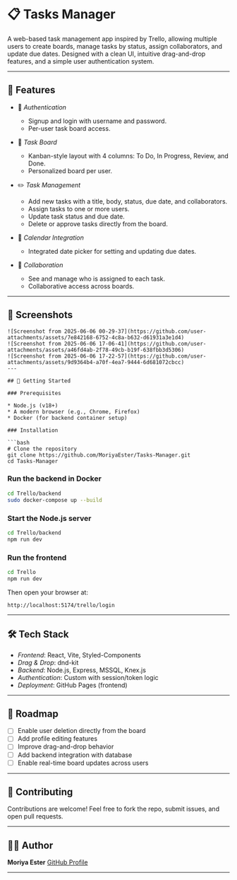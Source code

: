 # 📋 Tasks Manager

A web-based task management app inspired by Trello, allowing multiple users to create boards, manage tasks by status, assign collaborators, and update due dates. Designed with a clean UI, intuitive drag-and-drop features, and a simple user authentication system.

---

## 🧠 Features

* 🔐 *Authentication*

  * Signup and login with username and password.
  * Per-user task board access.

* 📂 *Task Board*

  * Kanban-style layout with 4 columns: To Do, In Progress, Review, and Done.
  * Personalized board per user.

* ✏️ *Task Management*

  * Add new tasks with a title, body, status, due date, and collaborators.
  * Assign tasks to one or more users.
  * Update task status and due date.
  * Delete or approve tasks directly from the board.

* 📅 *Calendar Integration*

  * Integrated date picker for setting and updating due dates.

* 👯 *Collaboration*

  * See and manage who is assigned to each task.
  * Collaborative access across boards.

---

## 📸 Screenshots

```
![Screenshot from 2025-06-06 00-29-37](https://github.com/user-attachments/assets/7e842168-6752-4c8a-b632-d61931a3e1d4)
![Screenshot from 2025-06-06 17-06-41](https://github.com/user-attachments/assets/a46fd4ab-2f78-49cb-b19f-638fbb3d5306)
![Screenshot from 2025-06-06 17-22-57](https://github.com/user-attachments/assets/9d9364b4-a70f-4ea7-9444-6d681072cbcc)
---

## 🚀 Getting Started

### Prerequisites

* Node.js (v18+)
* A modern browser (e.g., Chrome, Firefox)
* Docker (for backend container setup)

### Installation

```bash
# Clone the repository
git clone https://github.com/MoriyaEster/Tasks-Manager.git
cd Tasks-Manager
```

### Run the backend in Docker

```bash
cd Trello/backend
sudo docker-compose up --build
```

### Start the Node.js server

```bash
cd Trello/backend
npm run dev
```

### Run the frontend

```bash
cd Trello
npm run dev
```

Then open your browser at:

```
http://localhost:5174/trello/login
```
---

## 🛠 Tech Stack

* *Frontend*: React, Vite, Styled-Components
* *Drag & Drop*: dnd-kit
* *Backend*: Node.js, Express, MSSQL, Knex.js
* *Authentication*: Custom with session/token logic
* *Deployment*: GitHub Pages (frontend)

---

## 📌 Roadmap

* [ ] Enable user deletion directly from the board
* [ ] Add profile editing features
* [ ] Improve drag-and-drop behavior
* [ ] Add backend integration with database
* [ ] Enable real-time board updates across users

---

## 🤝 Contributing

Contributions are welcome!
Feel free to fork the repo, submit issues, and open pull requests.

---

## 👩‍💼 Author

**Moriya Ester**
[GitHub Profile](https://github.com/MoriyaEster)

---

